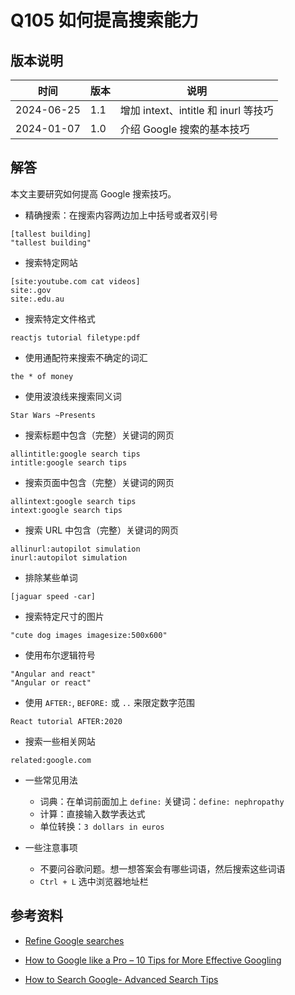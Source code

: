 # Q105 如何提高搜索能力

## 版本说明

| 时间 | 版本 | 说明 |
| ---- | ---- | ---- |
| 2024-06-25 | 1.1 | 增加 intext、intitle 和 inurl 等技巧 |
| 2024-01-07 | 1.0 | 介绍 Google 搜索的基本技巧 |

## 解答

本文主要研究如何提高 Google 搜索技巧。

- 精确搜索：在搜索内容两边加上中括号或者双引号

```text
[tallest building]
"tallest building"
```

- 搜索特定网站

```text
[site:youtube.com cat videos]
site:.gov
site:.edu.au
```

- 搜索特定文件格式

```text
reactjs tutorial filetype:pdf
```

- 使用通配符来搜索不确定的词汇

```text
the * of money
```

- 使用波浪线来搜索同义词

```text
Star Wars ~Presents
```

- 搜索标题中包含（完整）关键词的网页

```text
allintitle:google search tips
intitle:google search tips
```

- 搜索页面中包含（完整）关键词的网页

```text
allintext:google search tips
intext:google search tips
```

- 搜索 URL 中包含（完整）关键词的网页

```text
allinurl:autopilot simulation
inurl:autopilot simulation
```

- 排除某些单词

```text
[jaguar speed -car]
```

- 搜索特定尺寸的图片

```text
"cute dog images imagesize:500x600"
```

- 使用布尔逻辑符号

```text
"Angular and react"
"Angular or react"
```

- 使用 `AFTER:`, `BEFORE:` 或 `..` 来限定数字范围

```text
React tutorial AFTER:2020
```

- 搜索一些相关网站

```text
related:google.com
```

- 一些常见用法
  - 词典：在单词前面加上 `define:` 关键词：`define: nephropathy`
  - 计算：直接输入数学表达式
  - 单位转换：`3 dollars in euros`

- 一些注意事项
  - 不要问谷歌问题。想一想答案会有哪些词语，然后搜索这些词语
  - `Ctrl + L` 选中浏览器地址栏

## 参考资料

- [Refine Google searches][1]
- [How to Google like a Pro – 10 Tips for More Effective Googling][2]
- [How to Search Google- Advanced Search Tips][3]

  [1]: https://support.google.com/websearch/answer/2466433?sjid=17644408539449218116-AP
  [2]: https://www.freecodecamp.org/news/how-to-google-like-a-pro-10-tips-for-effective-googling/
  [3]: https://tafensw-au.libanswers.com/loader?fid=12909&type=1&key=d5b86ac5d2be8fdba782a5f78a6c5a4c
